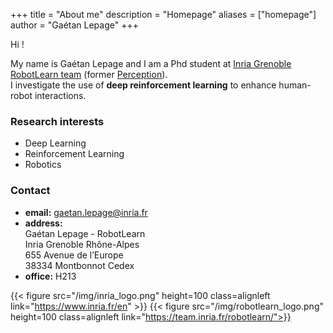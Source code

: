 +++
title = "About me"
description = "Homepage"
aliases = ["homepage"]
author = "Gaétan Lepage"
+++

Hi !

My name is Gaétan Lepage and I am a Phd student at
[Inria Grenoble](https://www.inria.fr/en/centre-inria-grenoble-rhone-alpes)
[RobotLearn team](https://team.inria.fr/robotlearn/)
(former [Perception](https://team.inria.fr/perception/)).\
I investigate the use of **deep reinforcement learning** to enhance human-robot interactions.

### Research interests

* Deep Learning
* Reinforcement Learning
* Robotics

### Contact

* **email:** [gaetan.lepage@inria.fr](mailto:gaetan.lepage@inria.fr)
* **address:**\
    Gaétan Lepage - RobotLearn\
    Inria Grenoble Rhône-Alpes\
    655 Avenue de l’Europe\
    38334 Montbonnot Cedex
* **office:** H213

{{< figure src="/img/inria_logo.png" height=100 class=alignleft link="https://www.inria.fr/en" >}}
{{< figure src="/img/robotlearn_logo.png" height=100 class=alignleft link="https://team.inria.fr/robotlearn/">}}
